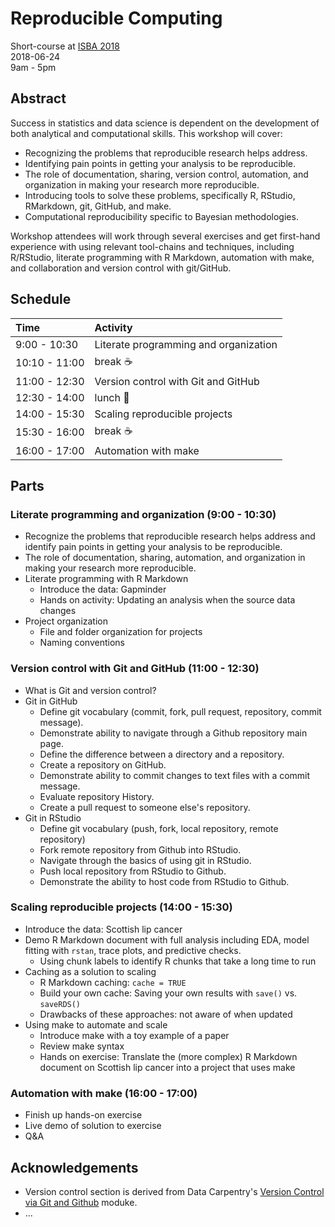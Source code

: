 # Reproducible Computing

Short-course at [ISBA 2018](https://bayesian.org/isba2018/Short-Courses/)  
2018-06-24  
9am - 5pm

## Abstract

Success in statistics and data science is dependent on the development of both analytical and computational skills. This workshop will cover:

- Recognizing the problems that reproducible research helps address.
- Identifying pain points in getting your analysis to be reproducible.
- The role of documentation, sharing, version control, automation, and organization in making your research more reproducible.
- Introducing tools to solve these problems, specifically R, RStudio, RMarkdown, git, GitHub, and make.
- Computational reproducibility specific to Bayesian methodologies.

Workshop attendees will work through several exercises and get first-hand experience with using relevant tool-chains and techniques, including R/RStudio, literate programming with R Markdown, automation with make, and collaboration and version control with git/GitHub.

## Schedule

| Time          | Activity                                |
|:--------------|:----------------------------------------|
| 9:00 - 10:30  | Literate programming and organization   |  
| 10:10 - 11:00 | break :coffee:                          |       
| 11:00 - 12:30 | Version control with Git and GitHub     |  
| 12:30 - 14:00 | lunch :fork_and_knife:                  |               
| 14:00 - 15:30 | Scaling reproducible projects           |    
| 15:30 - 16:00 | break :coffee:                          |       
| 16:00 - 17:00 | Automation with make                    |    

## Parts

### Literate programming and organization (9:00 - 10:30)

- Recognize the problems that reproducible research helps address and identify 
pain points in getting your analysis to be reproducible.
- The role of documentation, sharing, automation, and organization in making 
your research more reproducible.
- Literate programming with R Markdown
  - Introduce the data: Gapminder
  - Hands on activity: Updating an analysis when the source data changes
- Project organization
  - File and folder organization for projects
  - Naming conventions

### Version control with Git and GitHub (11:00 - 12:30)

- What is Git and version control?
- Git in GitHub
  - Define git vocabulary (commit, fork, pull request, repository, commit 
  message).
  - Demonstrate ability to navigate through a Github repository main page.
  - Define the difference between a directory and a repository.
  - Create a repository on GitHub.
  - Demonstrate ability to commit changes to text files with a commit message.
  - Evaluate repository History.
  - Create a pull request to someone else's repository.
- Git in RStudio
  - Define git vocabulary (push, fork, local repository, remote repository)
  - Fork remote repository from Github into RStudio.
  - Navigate through the basics of using git in RStudio.
  - Push local repository from RStudio to Github.
  - Demonstrate the ability to host code from RStudio to Github.

### Scaling reproducible projects (14:00 - 15:30)

- Introduce the data: Scottish lip cancer
- Demo R Markdown document with full analysis including EDA, model fitting with 
`rstan`, trace plots, and predictive checks.
  - Using chunk labels to identify R chunks that take a long time to run
- Caching as a solution to scaling
  - R Markdown caching: `cache = TRUE`
  - Build your own cache: Saving your own results with `save()` vs. `saveRDS()`
  - Drawbacks of these approaches: not aware of when updated
- Using make to automate and scale
  - Introduce make with a toy example of a paper
  - Review make syntax
  - Hands on exercise: Translate the (more complex) R Markdown document on 
  Scottish lip cancer into a project that uses make

### Automation with make (16:00 - 17:00)

- Finish up hands-on exercise
- Live demo of solution to exercise
- Q&A

## Acknowledgements

- Version control section is derived from Data Carpentry's  [Version Control via Git and Github](https://github.com/datacarpentry/rr-version-control) moduke.
- ...